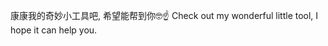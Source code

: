 康康我的奇妙小工具吧, 希望能帮到你🤓☝️
Check out my wonderful little tool, I hope it can help you.


<!---
hite4044/hite4044 is a ✨ special ✨ repository because its `README.md` (this file) appears on your GitHub profile.
You can click the Preview link to take a look at your changes.
--->
